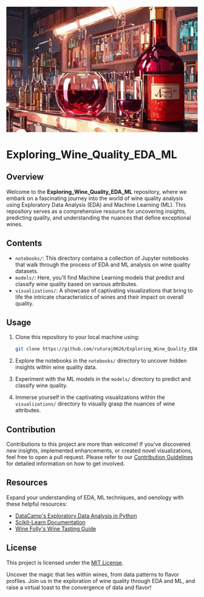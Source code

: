 ![Wine Quality](stuff\Wine_Quality2.png)

# Exploring_Wine_Quality_EDA_ML

## Overview

Welcome to the **Exploring_Wine_Quality_EDA_ML** repository, where we embark on a fascinating journey into the world of wine quality analysis using Exploratory Data Analysis (EDA) and Machine Learning (ML). This repository serves as a comprehensive resource for uncovering insights, predicting quality, and understanding the nuances that define exceptional wines.

## Contents

- `notebooks/`: This directory contains a collection of Jupyter notebooks that walk through the process of EDA and ML analysis on wine quality datasets.
- `models/`: Here, you'll find Machine Learning models that predict and classify wine quality based on various attributes.
- `visualizations/`: A showcase of captivating visualizations that bring to life the intricate characteristics of wines and their impact on overall quality.

## Usage

1. Clone this repository to your local machine using:
   ```bash
   git clone https://github.com/ruturaj0626/Exploring_Wine_Quality_EDA_ML.git
   ```

2. Explore the notebooks in the `notebooks/` directory to uncover hidden insights within wine quality data.

3. Experiment with the ML models in the `models/` directory to predict and classify wine quality.

4. Immerse yourself in the captivating visualizations within the `visualizations/` directory to visually grasp the nuances of wine attributes.

## Contribution

Contributions to this project are more than welcome! If you've discovered new insights, implemented enhancements, or created novel visualizations, feel free to open a pull request. Please refer to our [Contribution Guidelines](CONTRIBUTING.md) for detailed information on how to get involved.

## Resources

Expand your understanding of EDA, ML techniques, and oenology with these helpful resources:

- [DataCamp's Exploratory Data Analysis in Python](https://www.datacamp.com/courses/exploratory-data-analysis-in-python)
- [Scikit-Learn Documentation](https://scikit-learn.org/stable/documentation.html)
- [Wine Folly's Wine Tasting Guide](https://winefolly.com/tips/wine-tasting-guide-tasting-wine/)

## License

This project is licensed under the [MIT License](LICENSE).


Uncover the magic that lies within wines, from data patterns to flavor profiles. Join us in the exploration of wine quality through EDA and ML, and raise a virtual toast to the convergence of data and flavor!

